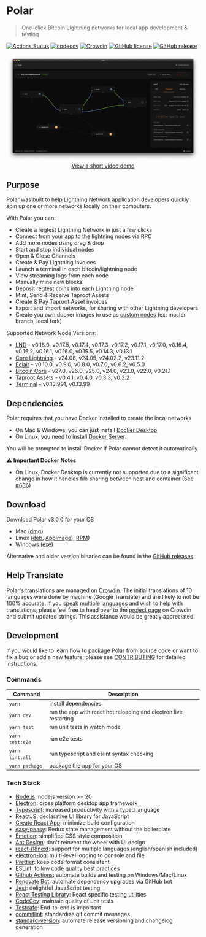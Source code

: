 # Polar

> One-click Bitcoin Lightning networks for local app development & testing

[![Actions Status](https://github.com/jamaljsr/polar/workflows/CI/badge.svg)](https://github.com/jamaljsr/polar/actions)
[![codecov](https://codecov.io/gh/jamaljsr/polar/branch/master/graph/badge.svg)](https://codecov.io/gh/jamaljsr/polar)
[![Crowdin](https://badges.crowdin.net/polar/localized.svg)](https://crowdin.com/project/polar)
[![GitHub license](https://img.shields.io/github/license/jamaljsr/polar.svg)](https://github.com/jamaljsr/polar/blob/master/LICENSE)
[![GitHub release](https://img.shields.io/github/release/jamaljsr/polar.svg)](https://GitHub.com/jamaljsr/polar/releases/)

<p align="center">
  <img src="./assets/screen.png" />
  <a href="https://youtu.be/mb37durvPns" target="_blank">
    View a short video demo
  </a>
</p>

## Purpose

Polar was built to help Lightning Network application developers quickly spin up one or more networks locally on their computers.

With Polar you can:

- Create a regtest Lightning Network in just a few clicks
- Connect from your app to the lightning nodes via RPC
- Add more nodes using drag & drop
- Start and stop individual nodes
- Open & Close Channels
- Create & Pay Lightning Invoices
- Launch a terminal in each bitcoin/lightning node
- View streaming logs from each node
- Manually mine new blocks
- Deposit regtest coins into each Lightning node
- Mint, Send & Receive Taproot Assets
- Create & Pay Taproot Asset invoices
- Export and import networks, for sharing with other Lightning developers
- Create you own docker images to use as [custom nodes](https://github.com/jamaljsr/polar/blob/master/docs/custom-nodes.md) (ex: master branch, local fork)

Supported Network Node Versions:

- [LND](https://github.com/lightningnetwork/lnd) - v0.18.0, v0.17.5, v0.17.4, v0.17.3, v0.17.2, v0.17.1, v0.17.0, v0.16.4, v0.16.2, v0.16.1, v0.16.0, v0.15.5, v0.14.3, v0.13.1
- [Core Lightning](https://github.com/ElementsProject/lightning) - v24.08, v24.05, v24.02.2, v23.11.2
- [Eclair](https://github.com/ACINQ/eclair/) - v0.10.0, v0.9.0, v0.8.0, v0.7.0, v0.6.2, v0.5.0
- [Bitcoin Core](https://github.com/bitcoin/bitcoin) - v27.0, v26.0, v25.0, v24.0, v23.0, v22.0, v0.21.1
- [Taproot Assets](https://github.com/lightninglabs/taproot-assets) - v0.4.1, v0.4.0, v0.3.3, v0.3.2
- [Terminal](https://github.com/lightninglabs/lightning-terminal) - v0.13.991, v0.13.99

## Dependencies

Polar requires that you have Docker installed to create the local networks

- On Mac & Windows, you can just install [Docker Desktop](https://www.docker.com/products/docker-desktop)
- On Linux, you need to install [Docker Server](https://docs.docker.com/engine/install/#server).

You will be prompted to install Docker if Polar cannot detect it automatically

⚠️ **Important Docker Notes**

- On Linux, Docker Desktop is currently not supported due to a significant change in how it handles file sharing between host and container (See [#636](https://github.com/jamaljsr/polar/issues/636#issuecomment-1450201391))

## Download

Download Polar v3.0.0 for your OS

- Mac ([dmg](https://github.com/jamaljsr/polar/releases/download/v3.0.0/polar-mac-x64-v3.0.0.dmg))
- Linux ([deb](https://github.com/jamaljsr/polar/releases/download/v3.0.0/polar-linux-amd64-v3.0.0.deb), [AppImage](https://github.com/jamaljsr/polar/releases/download/v3.0.0/polar-linux-x86_64-v3.0.0.AppImage)), [RPM](https://github.com/jamaljsr/polar/releases/download/v3.0.0/polar-linux-x86_64-v2.1.0.rpm))
- Windows ([exe](https://github.com/jamaljsr/polar/releases/download/v3.0.0/polar-win-x64-v3.0.0.exe))

Alternative and older version binaries can be found in the [GitHub releases](https://github.com/jamaljsr/polar/releases)

## Help Translate

Polar's translations are managed on [Crowdin](https://crowdin.com/project/polar). The initial translations of 10 languages were done by machine (Google Translate) and are likely to not be 100% accurate. If you speak multiple languages and wish to help with translations, please feel free to head over to the [project page](https://crowdin.com/project/polar) on Crowdin and submit updated strings. This assistance would be greatly appreciated.

## Development

If you would like to learn how to package Polar from source code or want to fix a bug or add a new feature, please see [CONTRIBUTING](https://github.com/jamaljsr/polar/blob/master/CONTRIBUTING.md) for detailed instructions.

### Commands

| Command         | Description                                                       |
| --------------- | ----------------------------------------------------------------- |
| `yarn`          | install dependencies                                              |
| `yarn dev`      | run the app with react hot reloading and electron live restarting |
| `yarn test`     | run unit tests in watch mode                                      |
| `yarn test:e2e` | run e2e tests                                                     |
| `yarn lint:all` | run typescript and eslint syntax checking                         |
| `yarn package`  | package the app for your OS                                       |

### Tech Stack

- [Node.js](https://nodejs.org/en): nodejs version >= 20
- [Electron](https://github.com/electron/electron/): cross platform desktop app framework
- [Typescript](https://github.com/microsoft/TypeScript): increased productivity with a typed language
- [ReactJS](https://github.com/facebook/react/): declarative UI library for JavaScript
- [Create React App](https://github.com/facebook/create-react-app): minimize build configuration
- [easy-peasy](https://github.com/ctrlplusb/easy-peasy): Redux state management without the boilerplate
- [Emotion](https://emotion.sh/): simplified CSS style composition
- [Ant Design](https://github.com/ant-design/ant-design/): don't reinvent the wheel with UI design
- [react-i18next](https://github.com/i18next/react-i18next): support for multiple languages (english/spanish included)
- [electron-log](https://github.com/megahertz/electron-log): multi-level logging to console and file
- [Prettier](https://github.com/prettier/prettier): keep code format consistent
- [ESLint](https://github.com/eslint/eslint): follow code quality best practices
- [Github Actions](https://github.com/actions): automate builds and testing on Windows/Mac/Linux
- [Renovate Bot](https://github.com/renovatebot/renovate): automate dependency upgrades via GitHub bot
- [Jest](https://github.com/facebook/jest): delightful JavaScript testing
- [React Testing Library](https://github.com/testing-library/react-testing-library): React specific testing utilities
- [CodeCov](https://codecov.io/): maintain quality of unit tests
- [Testcafe](https://github.com/DevExpress/testcafe): End-to-end is important
- [commitlint](https://github.com/conventional-changelog/commitlint): standardize git commit messages
- [standard-version](https://github.com/conventional-changelog/commitlint): automate release versioning and changelog generation
